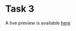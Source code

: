 # Task 3

A live preview is available [here](https://tarasbarabash.github.io/FE14/html+css/task-3/build)